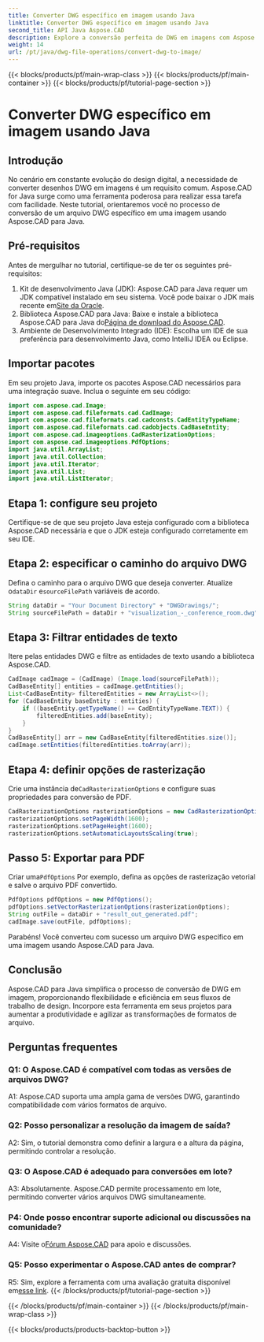 ```yaml
---
title: Converter DWG específico em imagem usando Java
linktitle: Converter DWG específico em imagem usando Java
second_title: API Java Aspose.CAD
description: Explore a conversão perfeita de DWG em imagens com Aspose.CAD para Java. Siga nosso guia passo a passo para transformações eficientes de formato de arquivo.
weight: 14
url: /pt/java/dwg-file-operations/convert-dwg-to-image/
---
```


{{< blocks/products/pf/main-wrap-class >}}
{{< blocks/products/pf/main-container >}}
{{< blocks/products/pf/tutorial-page-section >}}

# Converter DWG específico em imagem usando Java

## Introdução

No cenário em constante evolução do design digital, a necessidade de converter desenhos DWG em imagens é um requisito comum. Aspose.CAD for Java surge como uma ferramenta poderosa para realizar essa tarefa com facilidade. Neste tutorial, orientaremos você no processo de conversão de um arquivo DWG específico em uma imagem usando Aspose.CAD para Java.

## Pré-requisitos

Antes de mergulhar no tutorial, certifique-se de ter os seguintes pré-requisitos:
1.  Kit de desenvolvimento Java (JDK): Aspose.CAD para Java requer um JDK compatível instalado em seu sistema. Você pode baixar o JDK mais recente em[Site da Oracle](https://www.oracle.com/java/technologies/javase-downloads.html).
2.  Biblioteca Aspose.CAD para Java: Baixe e instale a biblioteca Aspose.CAD para Java do[Página de download do Aspose.CAD](https://releases.aspose.com/cad/java/).
3. Ambiente de Desenvolvimento Integrado (IDE): Escolha um IDE de sua preferência para desenvolvimento Java, como IntelliJ IDEA ou Eclipse.

## Importar pacotes

Em seu projeto Java, importe os pacotes Aspose.CAD necessários para uma integração suave. Inclua o seguinte em seu código:

```java
import com.aspose.cad.Image;
import com.aspose.cad.fileformats.cad.CadImage;
import com.aspose.cad.fileformats.cad.cadconsts.CadEntityTypeName;
import com.aspose.cad.fileformats.cad.cadobjects.CadBaseEntity;
import com.aspose.cad.imageoptions.CadRasterizationOptions;
import com.aspose.cad.imageoptions.PdfOptions;
import java.util.ArrayList;
import java.util.Collection;
import java.util.Iterator;
import java.util.List;
import java.util.ListIterator;
```

## Etapa 1: configure seu projeto

Certifique-se de que seu projeto Java esteja configurado com a biblioteca Aspose.CAD necessária e que o JDK esteja configurado corretamente em seu IDE.

## Etapa 2: especificar o caminho do arquivo DWG

Defina o caminho para o arquivo DWG que deseja converter. Atualize o`dataDir` e`sourceFilePath` variáveis de acordo.

```java
String dataDir = "Your Document Directory" + "DWGDrawings/";
String sourceFilePath = dataDir + "visualization_-_conference_room.dwg";
```

## Etapa 3: Filtrar entidades de texto

Itere pelas entidades DWG e filtre as entidades de texto usando a biblioteca Aspose.CAD.

```java
CadImage cadImage = (CadImage) (Image.load(sourceFilePath));
CadBaseEntity[] entities = cadImage.getEntities();
List<CadBaseEntity> filteredEntities = new ArrayList<>();
for (CadBaseEntity baseEntity : entities) {
    if ((baseEntity.getTypeName() == CadEntityTypeName.TEXT)) {
        filteredEntities.add(baseEntity);
    }
}
CadBaseEntity[] arr = new CadBaseEntity[filteredEntities.size()];
cadImage.setEntities(filteredEntities.toArray(arr));
```

## Etapa 4: definir opções de rasterização

 Crie uma instância de`CadRasterizationOptions` e configure suas propriedades para conversão de PDF.

```java
CadRasterizationOptions rasterizationOptions = new CadRasterizationOptions();
rasterizationOptions.setPageWidth(1600);
rasterizationOptions.setPageHeight(1600);
rasterizationOptions.setAutomaticLayoutsScaling(true);
```

## Passo 5: Exportar para PDF

 Criar uma`PdfOptions` Por exemplo, defina as opções de rasterização vetorial e salve o arquivo PDF convertido.

```java
PdfOptions pdfOptions = new PdfOptions();
pdfOptions.setVectorRasterizationOptions(rasterizationOptions);
String outFile = dataDir + "result_out_generated.pdf";
cadImage.save(outFile, pdfOptions);
```

Parabéns! Você converteu com sucesso um arquivo DWG específico em uma imagem usando Aspose.CAD para Java.

## Conclusão

Aspose.CAD para Java simplifica o processo de conversão de DWG em imagem, proporcionando flexibilidade e eficiência em seus fluxos de trabalho de design. Incorpore esta ferramenta em seus projetos para aumentar a produtividade e agilizar as transformações de formatos de arquivo.

## Perguntas frequentes

### Q1: O Aspose.CAD é compatível com todas as versões de arquivos DWG?

A1: Aspose.CAD suporta uma ampla gama de versões DWG, garantindo compatibilidade com vários formatos de arquivo.

### Q2: Posso personalizar a resolução da imagem de saída?

A2: Sim, o tutorial demonstra como definir a largura e a altura da página, permitindo controlar a resolução.

### Q3: O Aspose.CAD é adequado para conversões em lote?

A3: Absolutamente. Aspose.CAD permite processamento em lote, permitindo converter vários arquivos DWG simultaneamente.

### P4: Onde posso encontrar suporte adicional ou discussões na comunidade?

 A4: Visite o[Fórum Aspose.CAD](https://forum.aspose.com/c/cad/19) para apoio e discussões.

### Q5: Posso experimentar o Aspose.CAD antes de comprar?

 R5: Sim, explore a ferramenta com uma avaliação gratuita disponível em[esse link](https://releases.aspose.com/).
{{< /blocks/products/pf/tutorial-page-section >}}

{{< /blocks/products/pf/main-container >}}
{{< /blocks/products/pf/main-wrap-class >}}

{{< blocks/products/products-backtop-button >}}
